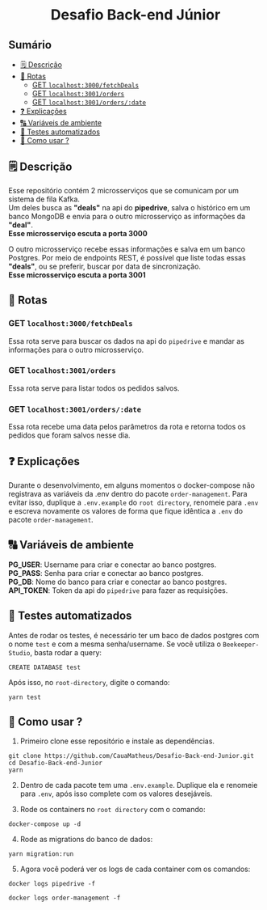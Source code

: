 <h1 align=center>Desafio Back-end Júnior</h1>

## Sumário
- [🗒️ Descrição](#️-descrição)
- [🔗 Rotas](#-rotas)
  - [GET `localhost:3000/fetchDeals`](#get-localhost3000fetchdeals)
  - [GET `localhost:3001/orders`](#get-localhost3001orders)
  - [GET `localhost:3001/orders/:date`](#get-localhost3001ordersdate)
- [❓ Explicações](#-explicações)
- [🔠 Variáveis de ambiente](#-variáveis-de-ambiente)
- [🤖 Testes automatizados](#-testes-automatizados)
- [🤔 Como usar ?](#-como-usar-)
## 🗒️ Descrição
Esse repositório contém 2 microsserviços que se comunicam por um sistema de fila Kafka. <br/>
Um deles busca as **"deals"** na api do **pipedrive**, salva o histórico em um banco MongoDB e envia para o outro microsserviço as informações da **"deal"**. <br/>
**Esse microsserviço escuta a porta 3000** <br/>

O outro microsserviço recebe essas informações e salva em um banco Postgres. Por meio de endpoints REST, é possível que liste todas essas **"deals"**, ou se preferir, buscar por data de sincronização. <br/>
**Esse microsserviço escuta a porta 3001**<br/>

## 🔗 Rotas
### GET `localhost:3000/fetchDeals`
Essa rota serve para buscar os dados na api do `pipedrive` e mandar as informações para o outro microsserviço.

### GET `localhost:3001/orders`
Essa rota serve para listar todos os pedidos salvos.

### GET `localhost:3001/orders/:date`
Essa rota recebe uma data pelos parâmetros da rota e retorna todos os pedidos que foram salvos nesse dia.

## ❓ Explicações
Durante o desenvolvimento, em alguns momentos o docker-compose não registrava as variáveis da .env dentro do pacote `order-management`. Para evitar isso, duplique a `.env.example` do `root directory`, renomeie para `.env` e escreva novamente os valores de forma que fique idêntica a `.env` do pacote `order-management`.

## 🔠 Variáveis de ambiente
**PG_USER**: Username para criar e conectar ao banco postgres. <br/>
**PG_PASS**: Senha para criar e conectar ao banco postgres. <br/>
**PG_DB**: Nome do banco para criar e conectar ao banco postgres. <br/>
**API_TOKEN**: Token da api do `pipedrive` para fazer as requisições.

## 🤖 Testes automatizados
Antes de rodar os testes, é necessário ter um baco de dados postgres com o nome `test` e com a mesma senha/username.
Se você utiliza o `Beekeeper-Studio`, basta rodar a query:
```
CREATE DATABASE test
```
Após isso, no `root-directory`, digite o comando:
```
yarn test
```

## 🤔 Como usar ?
1) Primeiro clone esse repositório e instale as dependências.
```
git clone https://github.com/CauaMatheus/Desafio-Back-end-Junior.git
cd Desafio-Back-end-Junior
yarn
```

2) Dentro de cada pacote tem uma `.env.example`. Duplique ela e renomeie para `.env`, após isso complete com os valores desejáveis. <br/>

3) Rode os containers no `root directory` com o comando:
```
docker-compose up -d
```
4) Rode as migrations do banco de dados:
```
yarn migration:run
```

5) Agora você poderá ver os logs de cada container com os comandos:
```
docker logs pipedrive -f
```
```
docker logs order-management -f
```
